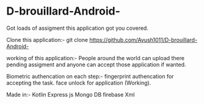 # D-brouillard-Android-

Got loads of assigment this application got you covered.

Clone this application:-
git clone https://github.com/Ayush1011/D-brouillard-Android-

working of this application:-
People around the world can upload there pending assigment and anyone can accept those application if wanted.

Biometric authencation on each step:-
fingerprint authencation for accepting the task.
face unlock for application (Working).

Made in:-
Kotlin
Express js
Mongo DB
firebase
Xml
